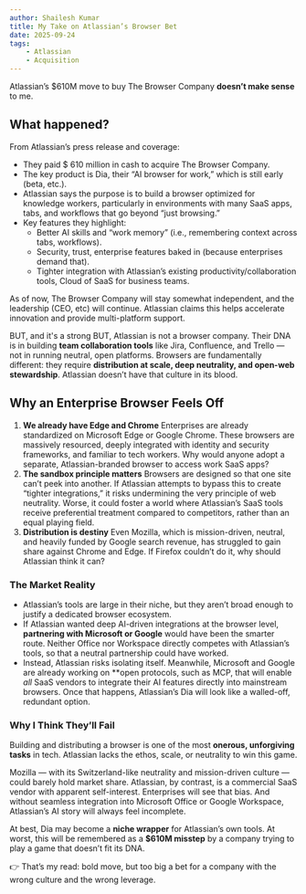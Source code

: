 ```yaml
---
author: Shailesh Kumar
title: My Take on Atlassian’s Browser Bet
date: 2025-09-24
tags:
    - Atlassian
    - Acquisition
---
```


Atlassian’s $610M move to buy The Browser Company **doesn’t make sense** to me.

## What happened?

From Atlassian’s press release and coverage:

* They paid $ 610 million in cash to acquire The Browser Company. 
* The key product is Dia, their “AI browser for work,” which is still early (beta, etc.).
* Atlassian says the purpose is to build a browser optimized for knowledge workers,
  particularly in environments with many SaaS apps, tabs, and workflows
  that go beyond “just browsing.”
* Key features they highlight:
  * Better AI skills and “work memory” (i.e., remembering context across tabs, workflows).
  * Security, trust, enterprise features baked in (because enterprises demand that).
  * Tighter integration with Atlassian’s existing productivity/collaboration tools,
    Cloud of SaaS for business teams.

As of now, The Browser Company will stay somewhat independent, and the leadership (CEO, etc) will continue. Atlassian claims this helps accelerate innovation and provide multi-platform support.

BUT, and it's a strong BUT, Atlassian is not a browser company. Their DNA is in building **team collaboration tools** like Jira, Confluence, and Trello — not in running neutral, open platforms.
Browsers are fundamentally different:  they require **distribution at scale, deep neutrality, and open-web stewardship**. Atlassian doesn’t have that culture in its blood.

## Why an Enterprise Browser Feels Off

1. **We already have Edge and Chrome**
   Enterprises are already standardized on Microsoft Edge or Google Chrome.
   These browsers are massively resourced, deeply integrated with identity and security frameworks, and familiar to tech workers. Why would anyone adopt a separate, Atlassian-branded browser to access work SaaS apps?
2. **The sandbox principle matters**
   Browsers are designed so that one site can’t peek into another. If Atlassian attempts to bypass this to create “tighter integrations,” it risks undermining the very principle of web neutrality. Worse, it could foster a world where Atlassian’s SaaS tools receive preferential treatment compared to competitors, rather than an equal playing field.
3. **Distribution is destiny**
   Even Mozilla, which is mission-driven, neutral, and heavily funded by Google search revenue,
   has struggled to gain share against Chrome and Edge. If Firefox couldn’t do it, why should Atlassian think it can?

### The Market Reality

* Atlassian’s tools are large in their niche, but they aren’t broad enough to justify a dedicated browser ecosystem.
* If Atlassian wanted deep AI-driven integrations at the browser level, **partnering with Microsoft or Google** would have been the smarter route. Neither Office nor Workspace directly competes with Atlassian’s tools, so that a neutral partnership could have worked.
* Instead, Atlassian risks isolating itself. Meanwhile, Microsoft and Google are already working on **open protocols, such as MCP, that will enable *all* SaaS vendors to integrate their AI features directly into mainstream browsers. Once that happens, Atlassian’s Dia will look like a walled-off, redundant option.

### Why I Think They’ll Fail

Building and distributing a browser is one of the most **onerous, unforgiving tasks** in tech.
Atlassian lacks the ethos, scale, or neutrality to win this game.

Mozilla — with its Switzerland-like neutrality and mission-driven culture — could barely hold market share. Atlassian, by contrast, is a commercial SaaS vendor with apparent self-interest. Enterprises will see that bias. And without seamless integration into Microsoft Office or Google Workspace, Atlassian’s AI story will always feel incomplete.

At best, Dia may become a **niche wrapper** for Atlassian’s own tools. At worst, this will be remembered as a **$610M misstep** by a company trying to play a game that doesn’t fit its DNA.

👉 That’s my read: bold move, but too big a bet for a company with the wrong culture and the wrong leverage.
